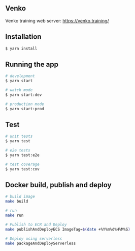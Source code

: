 ## Venko
Venko training web server: https://venko.training/

## Installation

```bash
$ yarn install
```

## Running the app

```bash
# development
$ yarn start

# watch mode
$ yarn start:dev

# production mode
$ yarn start:prod
```

## Test

```bash
# unit tests
$ yarn test

# e2e tests
$ yarn test:e2e

# test coverage
$ yarn test:cov
```

## Docker build, publish and deploy
```bash
# build image
make build

# run
make run

# Publish to ECR and Deploy
make publishAndDeployECS ImageTag=$(date +%Y%m%d%H%M%S)

# Deploy using serverless
make packageAndDeployServerless
```